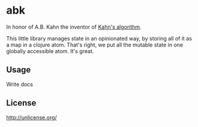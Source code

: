 # abk

In honor of A.B. Kahn the inventor of [Kahn's algorithm](https://en.wikipedia.org/wiki/Topological_sorting#Kahn.27s_algorithm).

This little library manages state in an opinionated way, by storing all of it as a map in a clojure atom.
That's right, we put all the mutable state in one globally accessible atom. It's great.

## Usage

Write docs

## License

http://unlicense.org/
